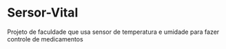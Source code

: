 # Sersor-Vital
Projeto de faculdade que usa sensor de temperatura e umidade para fazer controle de medicamentos
